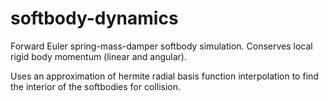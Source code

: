 # softbody-dynamics
Forward Euler spring-mass-damper softbody simulation.
Conserves local rigid body momentum (linear and angular).

Uses an approximation of hermite radial basis function interpolation
to find the interior of the softbodies for collision.
